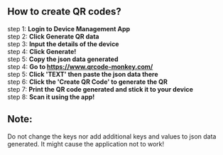


## How to create QR codes?

step 1: <b>Login to Device Management App</b> <br>
step 2: <b>Click Generate QR data</b> <br>
step 3: <b>Input the details of the device</b> <br>
step 4: <b>Click Generate!</b> <br>
step 5: <b>Copy the json data generated</b> <br>
step 4: <b>Go to https://www.qrcode-monkey.com/</b> <br>
step 5: <b>Click 'TEXT' then paste the json data there</b> <br>
step 6: <b>Click the 'Create QR Code' to generate the QR</b> <br>
step 7: <b>Print the QR code generated and stick it to your device</b> <br>
step 8: <b>Scan it using the app!</b> <br>

## Note:
Do not change the keys nor add additional keys and values to json data generated.
It might cause the application not to work!
